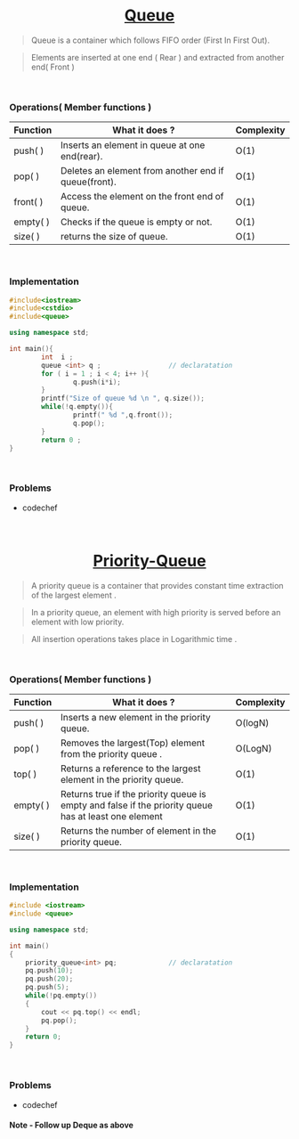 <h1 align="center"><a href="#"> Queue </a></h1>

> Queue is a container which follows FIFO  order (First In First Out).

> Elements are inserted at one end (  Rear  ) and extracted from another end( Front )
<br>

### Operations( Member functions )

| <center>Function </center>    | <center>What it does ?</center>  | <center>Complexity</center>  |
| :------------- | :------------- | :------------- |
| <a>push( )</a>        | Inserts an element in queue at one end(rear).       | O(1)
| <a>pop( )</a>     | Deletes an element from another end if queue(front).       | O(1)
| <a>front( ) </a>    | Access the element on the front end of queue.       | O(1)
| <a>empty( ) </a>       | Checks if the queue is empty or not.       | O(1)
| <a>size( ) </a>      | returns the size of queue.       | O(1)
<br>

### Implementation

```C++
#include<iostream>
#include<cstdio>
#include<queue>           

using namespace std;

int main(){
        int  i ;
        queue <int> q ;                 // declaratation
        for ( i = 1 ; i < 4; i++ ){
                q.push(i*i);
        }
        printf("Size of queue %d \n ", q.size());
        while(!q.empty()){
                printf(" %d ",q.front());
                q.pop();
        }
        return 0 ;
}
```
<br>

### Problems

 * codechef
<br>

<h1 align="center" ><a href="#"> Priority-Queue </a></h1>

> A priority queue is a container that provides constant time extraction of the largest element .

> In a priority queue, an element with high priority is served before an element with low priority.

> All insertion operations takes place in Logarithmic time .
<br>

### Operations( Member functions )

| <center>Function </center>    | <center>What it does ?</center>  | <center>Complexity</center>  |
| :------------- | :------------- | :------------- |
| <a>push( )</a>        | Inserts a new element in the priority queue.       | O(logN)
| <a>pop( )</a>     | Removes the largest(Top) element from the priority queue .       | O(LogN)
| <a>top( ) </a>    | Returns a reference to the largest element in the priority queue.       | O(1)
| <a>empty( ) </a>       |  Returns true if the priority queue is empty and false if the priority queue has at least one element       | O(1)
| <a>size( ) </a>      | Returns the number of element in the priority queue.       | O(1)
<br>


### Implementation

```C++
#include <iostream>
#include <queue>

using namespace std;

int main()
{
    priority_queue<int> pq;             // declaratation
    pq.push(10);
    pq.push(20);
    pq.push(5);
    while(!pq.empty())
    {
        cout << pq.top() << endl;
        pq.pop();
    }
    return 0;
}
```
<br>

### Problems
 * codechef


#### Note - Follow up Deque as above
